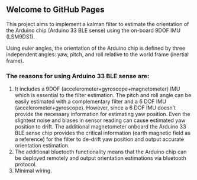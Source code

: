## Welcome to GitHub Pages

This project aims to implement a kalman filter to estimate the orientation of the Arduino chip (Arduino 33 BLE sense) using the on-board 9DOF IMU (LSM9DS1).

Using euler angles, the orientation of the Arduino chip is defined by three independent angles: yaw, pitch, and roll relative to the world frame (inertial frame). 

### The reasons for using Arduino 33 BLE sense are: 

1. It includes a 9DOF (accelerometer+gyroscope+magnetometer) IMU which is essential to the filter estimation. 
The pitch and roll angle can be easily estimated with a complementary filter and a 6 DOF IMU (accelerometer+gyroscope). However, since a 6 DOF IMU doesn’t provide the necessary information for estimating yaw position. Even the slightest noise and biases in sensor reading can cause estimated yaw position to drift.
The additional magnetometer onboard the Arduino 33 BLE sense chip provides the critical information (earth magnetic field as a reference) for the filter to de-drift yaw position and output accurate orientation estimation.
2. The additional bluetooth functionality means that the Arduino chip can be deployed remotely and output orientation estimations via bluetooth protocol.
3. Minimal wiring.

